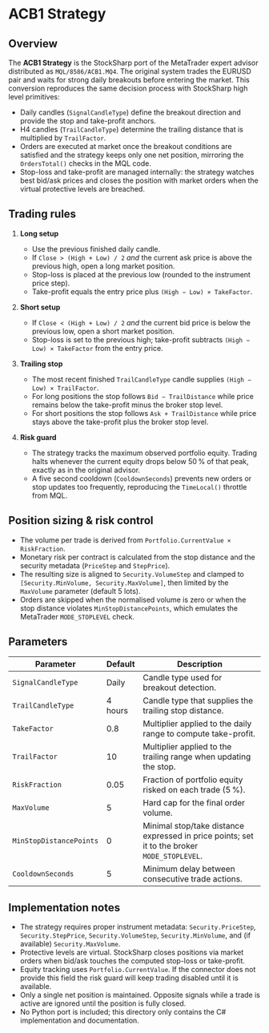 # ACB1 Strategy

## Overview

The **ACB1 Strategy** is the StockSharp port of the MetaTrader expert advisor distributed as `MQL/8586/ACB1.MQ4`. The original system trades the EURUSD pair and waits for strong daily breakouts before entering the market. This conversion reproduces the same decision process with StockSharp high level primitives:

- Daily candles (`SignalCandleType`) define the breakout direction and provide the stop and take-profit anchors.
- H4 candles (`TrailCandleType`) determine the trailing distance that is multiplied by `TrailFactor`.
- Orders are executed at market once the breakout conditions are satisfied and the strategy keeps only one net position, mirroring the `OrdersTotal()` checks in the MQL code.
- Stop-loss and take-profit are managed internally: the strategy watches best bid/ask prices and closes the position with market orders when the virtual protective levels are breached.

## Trading rules

1. **Long setup**
   - Use the previous finished daily candle.
   - If `Close > (High + Low) / 2` *and* the current ask price is above the previous high, open a long market position.
   - Stop-loss is placed at the previous low (rounded to the instrument price step).
   - Take-profit equals the entry price plus `(High − Low) × TakeFactor`.

2. **Short setup**
   - If `Close < (High + Low) / 2` *and* the current bid price is below the previous low, open a short market position.
   - Stop-loss is set to the previous high; take-profit subtracts `(High − Low) × TakeFactor` from the entry price.

3. **Trailing stop**
   - The most recent finished `TrailCandleType` candle supplies `(High − Low) × TrailFactor`.
   - For long positions the stop follows `Bid − TrailDistance` while price remains below the take-profit minus the broker stop level.
   - For short positions the stop follows `Ask + TrailDistance` while price stays above the take-profit plus the broker stop level.

4. **Risk guard**
   - The strategy tracks the maximum observed portfolio equity. Trading halts whenever the current equity drops below 50 % of that peak, exactly as in the original advisor.
   - A five second cooldown (`CooldownSeconds`) prevents new orders or stop updates too frequently, reproducing the `TimeLocal()` throttle from MQL.

## Position sizing & risk control

- The volume per trade is derived from `Portfolio.CurrentValue × RiskFraction`.
- Monetary risk per contract is calculated from the stop distance and the security metadata (`PriceStep` and `StepPrice`).
- The resulting size is aligned to `Security.VolumeStep` and clamped to `[Security.MinVolume, Security.MaxVolume]`, then limited by the `MaxVolume` parameter (default 5 lots).
- Orders are skipped when the normalised volume is zero or when the stop distance violates `MinStopDistancePoints`, which emulates the MetaTrader `MODE_STOPLEVEL` check.

## Parameters

| Parameter | Default | Description |
| --- | --- | --- |
| `SignalCandleType` | Daily | Candle type used for breakout detection. |
| `TrailCandleType` | 4 hours | Candle type that supplies the trailing stop distance. |
| `TakeFactor` | 0.8 | Multiplier applied to the daily range to compute take-profit. |
| `TrailFactor` | 10 | Multiplier applied to the trailing range when updating the stop. |
| `RiskFraction` | 0.05 | Fraction of portfolio equity risked on each trade (5 %). |
| `MaxVolume` | 5 | Hard cap for the final order volume. |
| `MinStopDistancePoints` | 0 | Minimal stop/take distance expressed in price points; set it to the broker `MODE_STOPLEVEL`. |
| `CooldownSeconds` | 5 | Minimum delay between consecutive trade actions. |

## Implementation notes

- The strategy requires proper instrument metadata: `Security.PriceStep`, `Security.StepPrice`, `Security.VolumeStep`, `Security.MinVolume`, and (if available) `Security.MaxVolume`.
- Protective levels are virtual. StockSharp closes positions via market orders when bid/ask touches the computed stop-loss or take-profit.
- Equity tracking uses `Portfolio.CurrentValue`. If the connector does not provide this field the risk guard will keep trading disabled until it is available.
- Only a single net position is maintained. Opposite signals while a trade is active are ignored until the position is fully closed.
- No Python port is included; this directory only contains the C# implementation and documentation.
